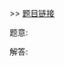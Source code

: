 \>\> [题目链接](https://leetcode.com/explore/featured/card/april-leetcoding-challenge-2021/594/week-2-april-8th-april-14th/3707/)

题意:

解答: 